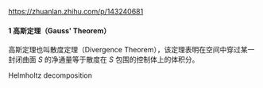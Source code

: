https://zhuanlan.zhihu.com/p/143240681

#### 1 高斯定理（Gauss' Theorem）

高斯定理也叫散度定理（Divergence Theorem），该定理表明在空间中穿过某一封闭曲面 $S$ 的净通量等于散度在 $S$ 包围的控制体上的体积分。

Helmholtz decomposition
